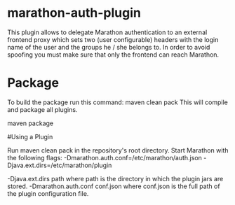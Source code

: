 # marathon-auth-plugin

This plugin allows to delegate Marathon authentication to an external
frontend proxy which sets two (user configurable) headers with the login
name of the user and the groups he / she belongs to. In order to avoid
spoofing you must make sure that only the frontend can reach Marathon.

# Package

To build the package run this command: maven clean pack This will compile and package all plugins. 

maven package


#Using a Plugin

Run maven clean pack in the repository's root directory.
Start Marathon with the following flags: -Dmarathon.auth.conf=/etc/marathon/auth.json  -Djava.ext.dirs=/etc/marathon/plugin


-Djava.ext.dirs path where path is the directory in which the plugin jars are stored.
-Dmarathon.auth.conf conf.json where conf.json is the full path of the plugin configuration file.



